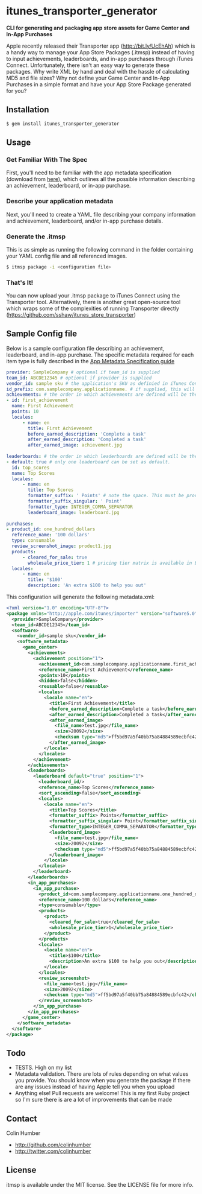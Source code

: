 # itunes_transporter_generator
**CLI for generating and packaging app store assets for Game Center and In-App Purchases**

Apple recently released their Transporter app (http://bit.ly/UcEhAh) which is a handy way to manage your App Store Packages (.itmsp) instead of having to input achievements, leaderboards, and in-app purchases through iTunes Connect. Unfortunately, there isn't an easy way to generate these packages. Why write XML by hand and deal with the hassle of calculating MD5 and file sizes? Why not define your Game Center and In-App Purchases in a simple format and have your App Store Package generated for you?

## Installation
```sh
$ gem install itunes_transporter_generator
```

## Usage

### Get Familiar With The Spec
First, you'll need to be familiar with the app metadata specification (download from [here](http://bit.ly/TtHMF6)), which outlines all the possible information describing an achievement, leaderboard, or in-app purchase.

### Describe your application metadata
Next, you'll need to create a YAML file describing your company information and achievement, leaderboard, and/or in-app purchase details.

### Generate the .itmsp
This is as simple as running the following command in the folder containing your YAML config file and all referenced images.

```sh
$ itmsp package -i <configuration file>
```

### That's It!
You can now upload your .itmsp package to iTunes Connect using the Transporter tool. Alternatively, there is another great open-source tool which wraps some of the complexities of running Transporter directly (https://github.com/sshaw/itunes_store_transporter)

## Sample Config file
Below is a sample configuration file describing an achievement, leaderboard, and in-app purchase. The specific metadata required for each item type is fully described in the [App Metadata Specification guide](http://bit.ly/TtHMF6)

```yaml
provider: SampleCompany # optional if team_id is supplied
team_id: ABCDE12345 # optional if provider is supplied
vendor_id: sample sku # the application's SKU as definied in iTunes Connect 
id_prefix: com.samplecompany.applicationname. # if supplied, this will be prefixed to achievement, leaderboard, and in-app purchase IDs
achievements: # the order in which achievements are defined will be the order in which they appear in Game Center
- id: first_achievement
  name: First Achievement
  points: 10
  locales:
      - name: en
        title: First Achievement
        before_earned_description: 'Complete a task'
        after_earned_description: 'Completed a task'
        after_earned_image: achievement.jpg
        
leaderboards: # the order in which leaderboards are defined will be the order in which they appear in Game Center
- default: true # only one leaderboard can be set as default. 
  id: top_scores
  name: Top Scores
  locales:
      - name: en
        title: Top Scores
        formatter_suffix: ' Points' # note the space. This must be provided if you want a space between the value and suffix
        formatter_suffix_singular: ' Point'
        formatter_type: INTEGER_COMMA_SEPARATOR
        leaderboard_image: leaderboard.jpg
        
purchases:
- product_id: one_hundred_dollars
  reference_name: '100 dollars'
  type: consumable
  review_screenshot_image: product1.jpg
  products:
      - cleared_for_sale: true
        wholesale_price_tier: 1 # pricing tier matrix is available in Exhibit C of the iOS Paid Applications contract in the Contracts, Tax, and Banking section of iTunes Connect 
  locales:
      - name: en
        title: '$100'
        description: 'An extra $100 to help you out'
```

This configuration will generate the following metadata.xml:
```xml
<?xml version="1.0" encoding="UTF-8"?>
<package xmlns="http://apple.com/itunes/importer" version="software5.0">
  <provider>SampleCompany</provider>
  <team_id>ABCDE12345</team_id>
  <software>
    <vendor_id>sample sku</vendor_id>
    <software_metadata>
      <game_center>
        <achievements>
          <achievement position="1">
            <achievement_id>com.samplecompany.applicationname.first_achievement</achievement_id>
            <reference_name>First Achievement</reference_name>
            <points>10</points>
            <hidden>false</hidden>
            <reusable>false</reusable>
            <locales>
              <locale name="en">
                <title>First Achievement</title>
                <before_earned_description>Complete a task</before_earned_description>
                <after_earned_description>Completed a task</after_earned_description>
                <after_earned_image>
                  <file_name>test.jpg</file_name>
                  <size>20092</size>
                  <checksum type="md5">ff5bd97a5f40bb75a84884589ecbfc42</checksum>
                </after_earned_image>
              </locale>
            </locales>
          </achievement>
        </achievements>
        <leaderboards>
          <leaderboard default="true" position="1">
            <leaderboard_id/>
            <reference_name>Top Scores</reference_name>
            <sort_ascending>false</sort_ascending>
            <locales>
              <locale name="en">
                <title>Top Scores</title>
                <formatter_suffix> Points</formatter_suffix>
                <formatter_suffix_singular> Point</formatter_suffix_singular>
                <formatter_type>INTEGER_COMMA_SEPARATOR</formatter_type>
                <leaderboard_image>
                  <file_name>test.jpg</file_name>
                  <size>20092</size>
                  <checksum type="md5">ff5bd97a5f40bb75a84884589ecbfc42</checksum>
                </leaderboard_image>
              </locale>
            </locales>
          </leaderboard>
        </leaderboards>
        <in_app_purchases>
          <in_app_purchase>
            <product_id>com.samplecompany.applicationname.one_hundred_dollars</product_id>
            <reference_name>100 dollars</reference_name>
            <type>consumable</type>
            <products>
              <product>
                <cleared_for_sale>true</cleared_for_sale>
                <wholesale_price_tier>1</wholesale_price_tier>
              </product>
            </products>
            <locales>
              <locale name="en">
                <title>$100</title>
                <description>An extra $100 to help you out</description>
              </locale>
            </locales>
            <review_screenshot>
              <file_name>test.jpg</file_name>
              <size>20092</size>
              <checksum type="md5">ff5bd97a5f40bb75a84884589ecbfc42</checksum>
            </review_screenshot>
          </in_app_purchase>
        </in_app_purchases>
      </game_center>
    </software_metadata>
  </software>
</package>
```

## Todo
* TESTS. High on my list
* Metadata validation. There are lots of rules depending on what values you provide. You should know when you generate the package if there are any issues instead of having Apple tell you when you upload
* Anything else! Pull requests are welcome! This is my first Ruby project so I'm sure there is are a lot of improvements that can be made

## Contact

Colin Humber

- http://github.com/colinhumber
- http://twitter.com/colinhumber

## License

itmsp is available under the MIT license. See the LICENSE file for more info.